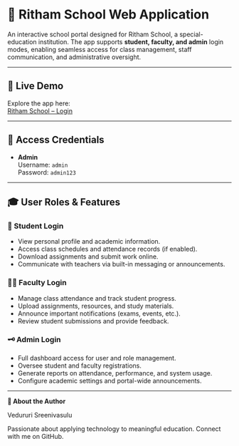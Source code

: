 # 🏫 Ritham School Web Application

An interactive school portal designed for Ritham School, a special-education institution. The app supports **student, faculty, and admin** login modes, enabling seamless access for class management, staff communication, and administrative oversight.

---

## 🌟 Live Demo

Explore the app here:  
[Ritham School – Login](https://vedururisreenivasulu.github.io/ritham-school/)

---

## 🔐 Access Credentials

- **Admin**  
  Username: `admin`  
  Password: `admin123`

---

## 🎓 User Roles & Features

### 🧑 Student Login
- View personal profile and academic information.
- Access class schedules and attendance records (if enabled).
- Download assignments and submit work online.
- Communicate with teachers via built-in messaging or announcements.

### 👩‍🏫 Faculty Login
- Manage class attendance and track student progress.
- Upload assignments, resources, and study materials.
- Announce important notifications (exams, events, etc.).
- Review student submissions and provide feedback.

### 🗝️ Admin Login
- Full dashboard access for user and role management.
- Oversee student and faculty registrations.
- Generate reports on attendance, performance, and system usage.
- Configure academic settings and portal-wide announcements.

---

**👤 About the Author**

Vedururi Sreenivasulu


Passionate about applying technology to meaningful education. Connect with me on GitHub.
